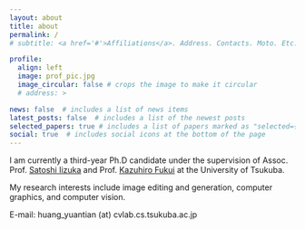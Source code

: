 ```yaml
---
layout: about
title: about
permalink: /
# subtitle: <a href='#'>Affiliations</a>. Address. Contacts. Moto. Etc.

profile:
  align: left
  image: prof_pic.jpg
  image_circular: false # crops the image to make it circular
  # address: >

news: false  # includes a list of news items
latest_posts: false  # includes a list of the newest posts
selected_papers: true # includes a list of papers marked as "selected={true}"
social: true  # includes social icons at the bottom of the page
---
```


I am currently a third-year Ph.D candidate under the supervision of Assoc. Prof. [Satoshi Iizuka](http://iizuka.cs.tsukuba.ac.jp/index_eng.html) and Prof. [Kazuhiro Fukui](http://www.cvlab.cs.tsukuba.ac.jp/~kfukui/english/indexE.html) at the University of Tsukuba.

My research interests include image editing and generation, computer graphics, and computer vision.

E-mail: huang_yuantian (at) cvlab.cs.tsukuba.ac.jp